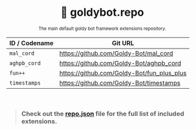 <div align="center">

  # 📖 goldybot.repo

  <sub>The main default goldy bot framework extensions repository.</sub>

  | ID / Codename  | Git URL |
  | ------------- | ------------- |
  | ``mal_cord``  |  https://github.com/Goldy-Bot/mal_cord |
  | ``aghpb_cord``  |  https://github.com/Goldy-Bot/aghpb_cord |
  | ``fun++``  |  https://github.com/Goldy-Bot/fun_plus_plus |
  | ``timestamps``  |  https://github.com/Goldy-Bot/timestamps |

</div>

<br>

> ### Check out the [repo.json](https://github.com/Goldy-Bot/goldybot.repo/blob/main/repo.json) file for the full list of included extensions.
